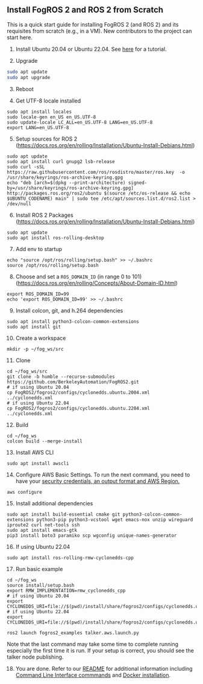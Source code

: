 Install FogROS 2 and ROS 2 from Scratch
---

This is a quick start guide for installing FogROS 2 (and ROS 2) and its requisites from scratch (e.g., in a VM).  New contributors to the project can start here.

1. Install Ubuntu 20.04 or Ubuntu 22.04. See [here](https://ubuntu.com/tutorials/install-ubuntu-desktop#1-overview) for a tutorial. 

2. Upgrade
```bash
sudo apt update
sudo apt upgrade
```

3. Reboot

4. Get UTF-8 locale installed

```
sudo apt install locales
sudo locale-gen en_US en_US.UTF-8
sudo update-locale LC_ALL=en_US.UTF-8 LANG=en_US.UTF-8
export LANG=en_US.UTF-8
```

5. Setup sources for ROS 2 (https://docs.ros.org/en/rolling/Installation/Ubuntu-Install-Debians.html)

```
sudo apt update
sudo apt install curl gnupg2 lsb-release
sudo curl -sSL https://raw.githubusercontent.com/ros/rosdistro/master/ros.key  -o /usr/share/keyrings/ros-archive-keyring.gpg
echo "deb [arch=$(dpkg --print-architecture) signed-by=/usr/share/keyrings/ros-archive-keyring.gpg] http://packages.ros.org/ros2/ubuntu $(source /etc/os-release && echo $UBUNTU_CODENAME) main" | sudo tee /etc/apt/sources.list.d/ros2.list > /dev/null
```

6. Install ROS 2 Packages (https://docs.ros.org/en/rolling/Installation/Ubuntu-Install-Debians.html)

```
sudo apt update
sudo apt install ros-rolling-desktop
```

7. Add env to startup

```
echo "source /opt/ros/rolling/setup.bash" >> ~/.bashrc
source /opt/ros/rolling/setup.bash
```

8. Choose and set a `ROS_DOMAIN_ID` (in range 0 to 101) (https://docs.ros.org/en/rolling/Concepts/About-Domain-ID.html)

```
export ROS_DOMAIN_ID=99
echo 'export ROS_DOMAIN_ID=99' >> ~/.bashrc
```
9. Install colcon, git, and h.264 dependencies

```
sudo apt install python3-colcon-common-extensions
sudo apt install git
```

10. Create a workspace

```
mkdir -p ~/fog_ws/src
```

11. Clone

```
cd ~/fog_ws/src
git clone -b humble --recurse-submodules https://github.com/BerkeleyAutomation/FogROS2.git
# if using Ubuntu 20.04
cp FogROS2/fogros2/configs/cyclonedds.ubuntu.2004.xml ../cyclonedds.xml
# if using Ubuntu 22.04
cp FogROS2/fogros2/configs/cyclonedds.ubuntu.2204.xml ../cyclonedds.xml
```

12. Build

```
cd ~/fog_ws
colcon build --merge-install
```

13. Install AWS CLI

```
sudo apt install awscli
```

14. Configure AWS Basic Settings. To run the next command, you need to have your [security credentials, an output format and AWS Region.](https://docs.aws.amazon.com/cli/latest/userguide/cli-configure-quickstart.html)

```
aws configure
```

15. Install additional dependencies

```
sudo apt install build-essential cmake git python3-colcon-common-extensions python3-pip python3-vcstool wget emacs-nox unzip wireguard iproute2 curl net-tools ssh
sudo apt install emacs-gtk
pip3 install boto3 paramiko scp wgconfig unique-names-generator
```

16. If using Ubuntu 22.04

```
sudo apt install ros-rolling-rmw-cyclonedds-cpp
```
   
17. Run basic example

```
cd ~/fog_ws
source install/setup.bash
export RMW_IMPLEMENTATION=rmw_cyclonedds_cpp 
# if using Ubuntu 20.04
export CYCLONEDDS_URI=file://$(pwd)/install/share/fogros2/configs/cyclonedds.ubuntu.2004.xml
# if using Ubuntu 22.04
export CYCLONEDDS_URI=file://$(pwd)/install/share/fogros2/configs/cyclonedds.ubuntu.2204.xml

ros2 launch fogros2_examples talker.aws.launch.py
```
Note that the last command may take some time to complete running especially the first time it is run. If your setup is correct, you should see the talker node publishing.

18. You are done. Refer to our [README](https://github.com/BerkeleyAutomation/FogROS2/blob/main/README.md) for additional information including [Command Line Interface commmands](https://github.com/BerkeleyAutomation/FogROS2#command-line-interface) and [Docker installation](https://github.com/BerkeleyAutomation/FogROS2#docker).

